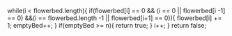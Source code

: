 while(i < flowerbed.length){
if(flowerbed[i] == 0 && (i == 0 || flowerbed[i -1] == 0) &&(i == flowerbed.length -1 || flowerbed[i+1] == 0)){
flowerbed[i] += 1;
emptyBed++;
}
if(emptyBed >= n){
return true;
}
i++;
}
return false;